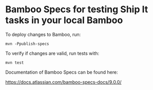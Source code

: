 # Bamboo Specs for testing Ship It tasks in your local Bamboo

To deploy changes to Bamboo, run:
  
```
mvn -Ppublish-specs
```

To verify if changes are valid, run tests with:

```
mvn test
```

Documentation of Bamboo Specs can be found here:

https://docs.atlassian.com/bamboo-specs-docs/9.0.0/
